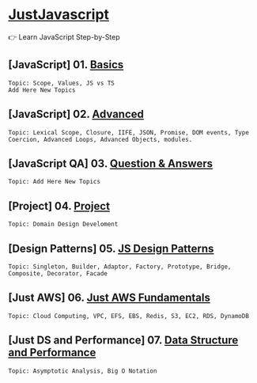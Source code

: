 # [JustJavascript](https://justjavascript.com/)

:point_right: Learn JavaScript Step-by-Step

## [JavaScript] 01. [Basics](https://github.com/kambleaa007/Javascript/tree/master/1.%20JavaScript%20Basics)

    Topic: Scope, Values, JS vs TS
    Add Here New Topics

## [JavaScript] 02. [Advanced](https://github.com/kambleaa007/Javascript/tree/master/2.%20JavaScript%20Advanced)

    Topic: Lexical Scope, Closure, IIFE, JSON, Promise, DOM events, Type Coercion, Advanced Loops, Advanced Objects, modules.

## [JavaScript QA] 03. [Question & Answers](https://github.com/kambleaa007/Javascript/tree/master/3.%20JavaScript%20QA)

    Topic: Add Here New Topics

## [Project] 04. [Project](https://github.com/kambleaa007/Javascript/tree/master/4.%20Project)

    Topic: Domain Design Develoment

## [Design Patterns] 05. [JS Design Patterns](https://github.com/kambleaa007/Javascript/tree/master/5.%20Design%20Patterns)

    Topic: Singleton, Builder, Adaptor, Factory, Prototype, Bridge, Composite, Decorator, Facade

## [Just AWS] 06. [Just AWS Fundamentals](https://github.com/kambleaa007/Javascript/tree/master/6.%20AWS)

    Topic: Cloud Computing, VPC, EFS, EBS, Redis, S3, EC2, RDS, DynamoDB

## [Just DS and Performance] 07. [Data Structure and Performance](https://github.com/kambleaa007/Javascript/tree/master/7.%20DS%20%26%20Performance)

    Topic: Asymptotic Analysis, Big O Notation   